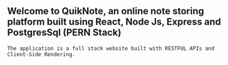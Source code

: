 Welcome to QuikNote, an online note storing platform built using React, Node Js, Express and PostgresSql (PERN Stack)
--------------------------------------------------------------------------------------------------------
    The application is a full stack website built with RESTFUL APIs and Client-Side Rendering.
